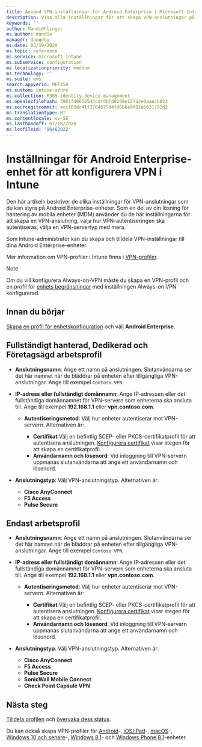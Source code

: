 ```yaml
---
title: Använd VPN-inställningar för Android Enterprise i Microsoft Intune – Azure | Microsoft Docs
description: Visa alla inställningar för att skapa VPN-anslutningar på Android Enterprise-enheter i Microsoft Intune. Ange anslutningsnamn, IP-adress eller FQDN för VPN-servern, välj hur användare autentiseras och välj anslutningstyperna Citrix, SonicWall, Check Point Capsule och Pulse Secure.
keywords: ''
author: MandiOhlinger
ms.author: mandia
manager: dougeby
ms.date: 03/19/2020
ms.topic: reference
ms.service: microsoft-intune
ms.subservice: configuration
ms.localizationpriority: medium
ms.technology: ''
ms.suite: ems
search.appverid: MET150
ms.custom: intune-azure
ms.collection: M365-identity-device-management
ms.openlocfilehash: 3981f40650544cdfdbfd0208e127a3e0aaecb823
ms.sourcegitcommit: eccf83dc41f2764675d4fd6b6e9f02e6631792d2
ms.translationtype: HT
ms.contentlocale: sv-SE
ms.lasthandoff: 07/18/2020
ms.locfileid: "86462022"
---
```

# <a name="android-enterprise-device-settings-to-configure-vpn-in-intune"></a>Inställningar för Android Enterprise-enhet för att konfigurera VPN i Intune

Den här artikeln beskriver de olika inställningar för VPN-anslutningar som du kan styra på Android Enterprise-enheter. Som en del av din lösning för hantering av mobila enheter (MDM) använder du de här inställningarna för att skapa en VPN-anslutning, välja hur VPN-autentiseringen ska autentiseras, välja en VPN-servertyp med mera.

Som Intune-administratör kan du skapa och tilldela VPN-inställningar till dina Android Enterprise-enheter. 

Mer information om VPN-profiler i Intune finns i [VPN-profiler](vpn-settings-configure.md).

> [!NOTE]
> Om du vill konfigurera Always-on-VPN måste du skapa en VPN-profil och en profil för [enhets begränsningar](device-restrictions-android-for-work.md#connectivity) med inställningen Always-on VPN konfigurerad.

## <a name="before-you-begin"></a>Innan du börjar

[Skapa en profil för enhetskonfiguration](vpn-settings-configure.md) och välj **Android Enterprise**.

## <a name="fully-managed-dedicated-and-corporate-owned-work-profile"></a>Fullständigt hanterad, Dedikerad och Företagsägd arbetsprofil

- **Anslutningsnamn**: Ange ett namn på anslutningen. Slutanvändarna ser det här namnet när de bläddrar på enheten efter tillgängliga VPN-anslutningar. Ange till exempel `Contoso VPN`.
- **IP-adress eller fullständigt domännamn**: Ange IP-adressen eller det fullständiga domännamnet för VPN-servern som enheterna ska ansluta till. Ange till exempel **192.168.1.1** eller **vpn.contoso.com**.

  - **Autentiseringsmetod**: Välj hur enheter autentiserar mot VPN-servern. Alternativen är:
  
    - **Certifikat**:Välj en befintlig SCEP- eller PKCS-certifikatprofil för att autentisera anslutningen. [Konfigurera certifikat](../protect/certificates-configure.md) visar stegen för att skapa en certifikatprofil.
    - **Användarnamn och lösenord**: Vid inloggning till VPN-servern uppmanas slutanvändarna att ange ett användarnamn och lösenord.

- **Anslutningstyp**: Välj VPN-anslutningstyp. Alternativen är:

  - **Cisco AnyConnect**
  - **F5 Access**
  - **Pulse Secure**

## <a name="work-profile-only"></a>Endast arbetsprofil

- **Anslutningsnamn**: Ange ett namn på anslutningen. Slutanvändarna ser det här namnet när de bläddrar på enheten efter tillgängliga VPN-anslutningar. Ange till exempel `Contoso VPN`.
- **IP-adress eller fullständigt domännamn**: Ange IP-adressen eller det fullständiga domännamnet för VPN-servern som enheterna ska ansluta till. Ange till exempel **192.168.1.1** eller **vpn.contoso.com**.

  - **Autentiseringsmetod**: Välj hur enheter autentiserar mot VPN-servern. Alternativen är:
  
    - **Certifikat**:Välj en befintlig SCEP- eller PKCS-certifikatprofil för att autentisera anslutningen. [Konfigurera certifikat](../protect/certificates-configure.md) visar stegen för att skapa en certifikatprofil.
    - **Användarnamn och lösenord**: Vid inloggning till VPN-servern uppmanas slutanvändarna att ange ett användarnamn och lösenord.

- **Anslutningstyp**: Välj VPN-anslutningstyp. Alternativen är:

  - **Cisco AnyConnect**
  - **F5 Access**
  - **Pulse Secure**
  - **SonicWall Mobile Connect**
  - **Check Point Capsule VPN**

## <a name="next-steps"></a>Nästa steg

[Tilldela profilen](device-profile-assign.md) och [övervaka dess status](device-profile-monitor.md).

Du kan också skapa VPN-profiler för [Android](vpn-settings-android.md)-, [iOS/iPad](vpn-settings-ios.md)-, [macOS](vpn-settings-macos.md)-, [Windows 10 och senare](vpn-settings-windows-10.md)-, [Windows 8.1](vpn-settings-windows-8-1.md)- och [Windows Phone 8.1](vpn-settings-windows-phone-8-1.md)-enheter.
